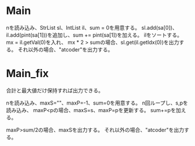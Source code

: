 # Main
nを読み込み、StrList sl、IntList il、sum = 0を用意する。
sl.add(sa[0])、il.add(pint(sa[1]))を追加し、sum += pint(sa[1])を加える。
ilをソートする。
mx = il.getVal(0)を入れ、
mx * 2 > sumの場合、sl.get(il.getIdx(0))を出力する。
それ以外の場合、"atcoder"を出力する。

# Main\_fix
合計と最大値だけ保持すれば出力できる。

nを読み込み、maxS=""、maxP=-1、sum=0を用意する。
n回ループし、s,pを読み込み、
maxP<pの場合、maxS=s、maxP=pを更新する。
sum+=pを加える。

maxP>sum/2の場合、maxSを出力する。
それ以外の場合、"atcoder"を出力する。

